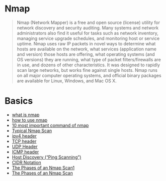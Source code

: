 # Nmap

> Nmap (Network Mapper) is a free and open source (license) utility for
network discovery and security auditing. Many systems and network
administrators also find it useful for tasks such as network inventory,
managing service upgrade schedules, and monitoring host or service
uptime. Nmap uses raw IP packets in novel ways to determine what hosts
are available on the network, what services (application name and version)
those hosts are offering, what operating systems (and OS versions) they are
running, what type of packet filters/firewalls are in use, and dozens
of other characteristics. It was designed to rapidly scan large networks, but
works fine against single hosts. Nmap runs on all major computer operating
systems, and official binary packages are available for Linux, Windows,
and Mac OS X.



# Basics

- [what is nmap](https://github.com/aw-junaid/Hacking-Tools/blob/master/Nmap/Nmap%20Commands/what%20is%20nmap.md)
- [how to use nmap](https://github.com/aw-junaid/Hacking-Tools/blob/master/Nmap/Nmap%20Commands/how%20to%20use%20nmap.md)
- [10 most important command of nmap](https://github.com/aw-junaid/Hacking-Tools/blob/master/Nmap/Nmap%20Commands/10%20most%20important%20command%20of%20nmap.md)
- [Typical Nmap Scan](https://github.com/aw-junaid/Hacking-Tools/blob/master/Nmap/Nmap%20Commands/Typical%20Nmap%20Scan.md)
- [ipv4 header](https://github.com/aw-junaid/Hacking-Tools/blob/master/Nmap/Nmap%20Commands/ipv4%20header.md)
- [TCP header](https://github.com/aw-junaid/Hacking-Tools/blob/master/Nmap/Nmap%20Commands/TCP%20header.md)
- [UDP Header](https://github.com/aw-junaid/Hacking-Tools/blob/master/Nmap/Nmap%20Commands/UDP%20header.md)
- [ICMP header](https://github.com/aw-junaid/Hacking-Tools/blob/master/Nmap/Nmap%20Commands/ICMP%20header.md)
- [Host Discovery (“Ping Scanning”)](https://github.com/aw-junaid/Hacking-Tools/blob/master/Nmap/Nmap%20Commands/Host%20Discovery%20(%E2%80%9CPing%20Scanning%E2%80%9D).md)
- [CIDR Notation](https://github.com/aw-junaid/Hacking-Tools/blob/master/Nmap/Nmap%20Commands/CIDR%20network%20notation.md)
- [The Phases of an Nmap Scan1](https://github.com/aw-junaid/Hacking-Tools/blob/master/Nmap/Nmap%20Commands/The%20Phases%20of%20an%20Nmap%20Scan1.md)
- [The Phases of an Nmap Scan](https://github.com/aw-junaid/Hacking-Tools/blob/master/Nmap/Nmap%20Commands/The%20Phases%20of%20an%20Nmap%20Scan.md)

